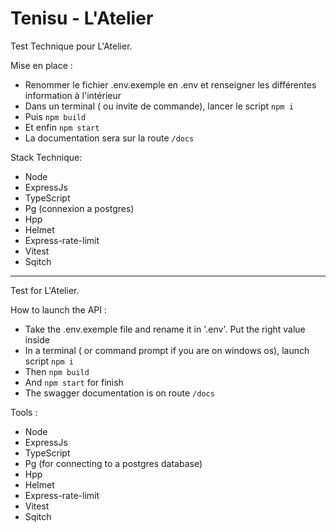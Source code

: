 # Tenisu - L'Atelier

Test Technique pour L'Atelier.

Mise en place :

- Renommer le fichier .env.exemple en .env et renseigner les différentes information à l'intérieur
- Dans un terminal ( ou invite de commande), lancer le script `npm i`
- Puis `npm build`
- Et enfin `npm start`
- La documentation sera sur la route `/docs`

Stack Technique:

- Node
- ExpressJs
- TypeScript
- Pg (connexion a postgres)
- Hpp
- Helmet
- Express-rate-limit
- Vitest
- Sqitch

---

Test for L'Atelier.

How to launch the API :

- Take the .env.exemple file and rename it in '.env'. Put the right value inside
- In a terminal ( or command prompt if you are on windows os), launch script `npm i`
- Then `npm build`
- And `npm start` for finish
- The swagger documentation is on route `/docs`

Tools :

- Node
- ExpressJs
- TypeScript
- Pg (for connecting to a postgres database)
- Hpp
- Helmet
- Express-rate-limit
- Vitest
- Sqitch
